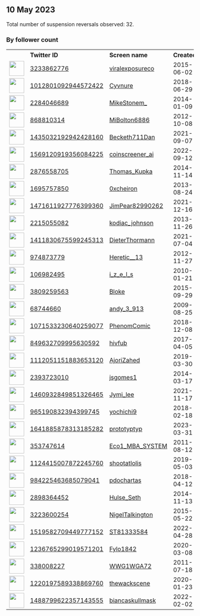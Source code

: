 
## 10 May 2023
Total number of suspension reversals observed: 32.

### By follower count
<table><tr><th></th><th align="left">Twitter ID</th><th align="left">Screen name</th>
<th align="left">Created</th><th align="left">Status</th><th align="left">Suspended</th><th align="left">Followers</th>
<tr><td><a href="https://pbs.twimg.com/profile_images/1655021120096194560/ZkLLe2Zj_normal.jpg"><img src="https://pbs.twimg.com/profile_images/1655021120096194560/ZkLLe2Zj_normal.jpg" width="40px" height="40px" align="center"/></a></td><td><a href="https://twitter.com/intent/user?user_id=3233862776">3233862776</a></td><td><a href="https://twitter.com/viralexposureco">viralexposureco</a></td><td>2015-06-02</td><td align="center"></td><td>2023-04-13</td><td>107243</td></tr>
<tr><td><a href="https://pbs.twimg.com/profile_images/1148619226716004352/lfuMjA5R_normal.jpg"><img src="https://pbs.twimg.com/profile_images/1148619226716004352/lfuMjA5R_normal.jpg" width="40px" height="40px" align="center"/></a></td><td><a href="https://twitter.com/intent/user?user_id=1012801092944572422">1012801092944572422</a></td><td><a href="https://twitter.com/Cyvnure">Cyvnure</a></td><td>2018-06-29</td><td align="center">🔒</td><td></td><td>72986</td></tr>
<tr><td><a href="https://pbs.twimg.com/profile_images/1588143253496406017/T-Im3Ikk_normal.jpg"><img src="https://pbs.twimg.com/profile_images/1588143253496406017/T-Im3Ikk_normal.jpg" width="40px" height="40px" align="center"/></a></td><td><a href="https://twitter.com/intent/user?user_id=2284046689">2284046689</a></td><td><a href="https://twitter.com/MikeStonem_">MikeStonem_</a></td><td>2014-01-09</td><td align="center"></td><td>2022-11-22</td><td>16674</td></tr>
<tr><td><a href="https://pbs.twimg.com/profile_images/1155288629033521153/qLjytgWP_normal.jpg"><img src="https://pbs.twimg.com/profile_images/1155288629033521153/qLjytgWP_normal.jpg" width="40px" height="40px" align="center"/></a></td><td><a href="https://twitter.com/intent/user?user_id=868810314">868810314</a></td><td><a href="https://twitter.com/MiBolton6886">MiBolton6886</a></td><td>2012-10-08</td><td align="center"></td><td></td><td>8767</td></tr>
<tr><td><a href="https://pbs.twimg.com/profile_images/1555021933401427969/kRPG-Qu1_normal.jpg"><img src="https://pbs.twimg.com/profile_images/1555021933401427969/kRPG-Qu1_normal.jpg" width="40px" height="40px" align="center"/></a></td><td><a href="https://twitter.com/intent/user?user_id=1435032192942428160">1435032192942428160</a></td><td><a href="https://twitter.com/Becketh711Dan">Becketh711Dan</a></td><td>2021-09-07</td><td align="center"></td><td>2023-04-23</td><td>5481</td></tr>
<tr><td><a href="https://pbs.twimg.com/profile_images/1569149292404969474/kc9UIF3C_normal.jpg"><img src="https://pbs.twimg.com/profile_images/1569149292404969474/kc9UIF3C_normal.jpg" width="40px" height="40px" align="center"/></a></td><td><a href="https://twitter.com/intent/user?user_id=1569120919356084225">1569120919356084225</a></td><td><a href="https://twitter.com/coinscreener_ai">coinscreener_ai</a></td><td>2022-09-12</td><td align="center"></td><td>2023-01-11</td><td>4834</td></tr>
<tr><td><a href="https://pbs.twimg.com/profile_images/877408812336128000/xHVGMPpW_normal.jpg"><img src="https://pbs.twimg.com/profile_images/877408812336128000/xHVGMPpW_normal.jpg" width="40px" height="40px" align="center"/></a></td><td><a href="https://twitter.com/intent/user?user_id=2876558705">2876558705</a></td><td><a href="https://twitter.com/Thomas_Kupka">Thomas_Kupka</a></td><td>2014-11-14</td><td align="center"></td><td>2022-09-26</td><td>4304</td></tr>
<tr><td><a href="https://pbs.twimg.com/profile_images/1647578522356002817/BZaJEXOh_normal.jpg"><img src="https://pbs.twimg.com/profile_images/1647578522356002817/BZaJEXOh_normal.jpg" width="40px" height="40px" align="center"/></a></td><td><a href="https://twitter.com/intent/user?user_id=1695757850">1695757850</a></td><td><a href="https://twitter.com/0xcheiron">0xcheiron</a></td><td>2013-08-24</td><td align="center"></td><td>2023-05-09</td><td>2072</td></tr>
<tr><td><a href="https://pbs.twimg.com/profile_images/1642384762710167552/KHd4-45Z_normal.jpg"><img src="https://pbs.twimg.com/profile_images/1642384762710167552/KHd4-45Z_normal.jpg" width="40px" height="40px" align="center"/></a></td><td><a href="https://twitter.com/intent/user?user_id=1471611927776399360">1471611927776399360</a></td><td><a href="https://twitter.com/JimPear82990262">JimPear82990262</a></td><td>2021-12-16</td><td align="center"></td><td>2023-05-07</td><td>1864</td></tr>
<tr><td><a href="https://pbs.twimg.com/profile_images/1484201149448155139/II4D2TZN_normal.jpg"><img src="https://pbs.twimg.com/profile_images/1484201149448155139/II4D2TZN_normal.jpg" width="40px" height="40px" align="center"/></a></td><td><a href="https://twitter.com/intent/user?user_id=2215055082">2215055082</a></td><td><a href="https://twitter.com/kodiac_johnson">kodiac_johnson</a></td><td>2013-11-26</td><td align="center"></td><td>2022-04-30</td><td>1379</td></tr>
<tr><td><a href="https://pbs.twimg.com/profile_images/1411830920219344905/X50AKKKE_normal.jpg"><img src="https://pbs.twimg.com/profile_images/1411830920219344905/X50AKKKE_normal.jpg" width="40px" height="40px" align="center"/></a></td><td><a href="https://twitter.com/intent/user?user_id=1411830675599245313">1411830675599245313</a></td><td><a href="https://twitter.com/DieterThormann">DieterThormann</a></td><td>2021-07-04</td><td align="center"></td><td>2022-09-30</td><td>1307</td></tr>
<tr><td><a href="https://pbs.twimg.com/profile_images/378800000489952088/c5a14df7b233ff82cb740599e0d49481_normal.jpeg"><img src="https://pbs.twimg.com/profile_images/378800000489952088/c5a14df7b233ff82cb740599e0d49481_normal.jpeg" width="40px" height="40px" align="center"/></a></td><td><a href="https://twitter.com/intent/user?user_id=974873779">974873779</a></td><td><a href="https://twitter.com/Heretic__13">Heretic__13</a></td><td>2012-11-27</td><td align="center"></td><td>2023-03-24</td><td>1158</td></tr>
<tr><td><a href="https://pbs.twimg.com/profile_images/542172215358140416/k3ULMGs4_normal.png"><img src="https://pbs.twimg.com/profile_images/542172215358140416/k3ULMGs4_normal.png" width="40px" height="40px" align="center"/></a></td><td><a href="https://twitter.com/intent/user?user_id=106982495">106982495</a></td><td><a href="https://twitter.com/i_z_e_l_s">i_z_e_l_s</a></td><td>2010-01-21</td><td align="center"></td><td></td><td>986</td></tr>
<tr><td><a href="https://pbs.twimg.com/profile_images/1651313986548137986/bEyg_0lj_normal.jpg"><img src="https://pbs.twimg.com/profile_images/1651313986548137986/bEyg_0lj_normal.jpg" width="40px" height="40px" align="center"/></a></td><td><a href="https://twitter.com/intent/user?user_id=3809259563">3809259563</a></td><td><a href="https://twitter.com/Bloke">Bloke</a></td><td>2015-09-29</td><td align="center"></td><td></td><td>826</td></tr>
<tr><td><a href="https://pbs.twimg.com/profile_images/1243167162833014784/zLUtf6bG_normal.jpg"><img src="https://pbs.twimg.com/profile_images/1243167162833014784/zLUtf6bG_normal.jpg" width="40px" height="40px" align="center"/></a></td><td><a href="https://twitter.com/intent/user?user_id=68744660">68744660</a></td><td><a href="https://twitter.com/andy_3_913">andy_3_913</a></td><td>2009-08-25</td><td align="center"></td><td>2022-03-21</td><td>707</td></tr>
<tr><td><a href="https://pbs.twimg.com/profile_images/1216054992588722176/2egVHvAz_normal.jpg"><img src="https://pbs.twimg.com/profile_images/1216054992588722176/2egVHvAz_normal.jpg" width="40px" height="40px" align="center"/></a></td><td><a href="https://twitter.com/intent/user?user_id=1071533230640259077">1071533230640259077</a></td><td><a href="https://twitter.com/PhenomComic">PhenomComic</a></td><td>2018-12-08</td><td align="center"></td><td></td><td>598</td></tr>
<tr><td><a href="https://pbs.twimg.com/profile_images/860189989249970177/K5-ARIhn_normal.jpg"><img src="https://pbs.twimg.com/profile_images/860189989249970177/K5-ARIhn_normal.jpg" width="40px" height="40px" align="center"/></a></td><td><a href="https://twitter.com/intent/user?user_id=849632709995630592">849632709995630592</a></td><td><a href="https://twitter.com/hivfub">hivfub</a></td><td>2017-04-05</td><td align="center"></td><td></td><td>429</td></tr>
<tr><td><a href="https://pbs.twimg.com/profile_images/1362381749716721666/TzkJN32x_normal.jpg"><img src="https://pbs.twimg.com/profile_images/1362381749716721666/TzkJN32x_normal.jpg" width="40px" height="40px" align="center"/></a></td><td><a href="https://twitter.com/intent/user?user_id=1112051151883653120">1112051151883653120</a></td><td><a href="https://twitter.com/AjoriZahed">AjoriZahed</a></td><td>2019-03-30</td><td align="center"></td><td>2022-12-10</td><td>335</td></tr>
<tr><td><a href="https://pbs.twimg.com/profile_images/569899198896545792/4IyuISfZ_normal.png"><img src="https://pbs.twimg.com/profile_images/569899198896545792/4IyuISfZ_normal.png" width="40px" height="40px" align="center"/></a></td><td><a href="https://twitter.com/intent/user?user_id=2393723010">2393723010</a></td><td><a href="https://twitter.com/jsgomes1">jsgomes1</a></td><td>2014-03-17</td><td align="center"></td><td>2022-09-28</td><td>283</td></tr>
<tr><td><a href="https://pbs.twimg.com/profile_images/1464726354235215874/5_Brhcka_normal.jpg"><img src="https://pbs.twimg.com/profile_images/1464726354235215874/5_Brhcka_normal.jpg" width="40px" height="40px" align="center"/></a></td><td><a href="https://twitter.com/intent/user?user_id=1460932849851326465">1460932849851326465</a></td><td><a href="https://twitter.com/Jymi_lee">Jymi_lee</a></td><td>2021-11-17</td><td align="center"></td><td>2022-06-06</td><td>145</td></tr>
<tr><td><a href="https://pbs.twimg.com/profile_images/1297799181856149504/LLDAYxpT_normal.jpg"><img src="https://pbs.twimg.com/profile_images/1297799181856149504/LLDAYxpT_normal.jpg" width="40px" height="40px" align="center"/></a></td><td><a href="https://twitter.com/intent/user?user_id=965190832394399745">965190832394399745</a></td><td><a href="https://twitter.com/yochichi9">yochichi9</a></td><td>2018-02-18</td><td align="center"></td><td></td><td>121</td></tr>
<tr><td><a href="https://pbs.twimg.com/profile_images/1642428691941654528/L5Gnj7oW_normal.jpg"><img src="https://pbs.twimg.com/profile_images/1642428691941654528/L5Gnj7oW_normal.jpg" width="40px" height="40px" align="center"/></a></td><td><a href="https://twitter.com/intent/user?user_id=1641885878313185282">1641885878313185282</a></td><td><a href="https://twitter.com/prototyptyp">prototyptyp</a></td><td>2023-03-31</td><td align="center"></td><td>2023-04-26</td><td>120</td></tr>
<tr><td><a href="https://pbs.twimg.com/profile_images/1271618927873966080/ZOxQlnaL_normal.jpg"><img src="https://pbs.twimg.com/profile_images/1271618927873966080/ZOxQlnaL_normal.jpg" width="40px" height="40px" align="center"/></a></td><td><a href="https://twitter.com/intent/user?user_id=353747614">353747614</a></td><td><a href="https://twitter.com/Eco1_MBA_SYSTEM">Eco1_MBA_SYSTEM</a></td><td>2011-08-12</td><td align="center"></td><td></td><td>108</td></tr>
<tr><td><a href="https://pbs.twimg.com/profile_images/1654561928117727233/mpBbIlyQ_normal.jpg"><img src="https://pbs.twimg.com/profile_images/1654561928117727233/mpBbIlyQ_normal.jpg" width="40px" height="40px" align="center"/></a></td><td><a href="https://twitter.com/intent/user?user_id=1124415007872245760">1124415007872245760</a></td><td><a href="https://twitter.com/shootatlolis">shootatlolis</a></td><td>2019-05-03</td><td align="center"></td><td></td><td>56</td></tr>
<tr><td><a href="https://pbs.twimg.com/profile_images/1122699578636165120/W80zm-d4_normal.jpg"><img src="https://pbs.twimg.com/profile_images/1122699578636165120/W80zm-d4_normal.jpg" width="40px" height="40px" align="center"/></a></td><td><a href="https://twitter.com/intent/user?user_id=984225463685079041">984225463685079041</a></td><td><a href="https://twitter.com/pdochartas">pdochartas</a></td><td>2018-04-12</td><td align="center"></td><td></td><td>47</td></tr>
<tr><td><a href="https://pbs.twimg.com/profile_images/1163640555575926785/ijvT8hyv_normal.jpg"><img src="https://pbs.twimg.com/profile_images/1163640555575926785/ijvT8hyv_normal.jpg" width="40px" height="40px" align="center"/></a></td><td><a href="https://twitter.com/intent/user?user_id=2898364452">2898364452</a></td><td><a href="https://twitter.com/Hulse_Seth">Hulse_Seth</a></td><td>2014-11-13</td><td align="center"></td><td></td><td>19</td></tr>
<tr><td><a href="https://pbs.twimg.com/profile_images/1003917458489479168/9cREQuUo_normal.jpg"><img src="https://pbs.twimg.com/profile_images/1003917458489479168/9cREQuUo_normal.jpg" width="40px" height="40px" align="center"/></a></td><td><a href="https://twitter.com/intent/user?user_id=3223600254">3223600254</a></td><td><a href="https://twitter.com/NigelTalkington">NigelTalkington</a></td><td>2015-05-22</td><td align="center"></td><td></td><td>13</td></tr>
<tr><td><a href="https://pbs.twimg.com/profile_images/1582089745160716288/qz7BvQvA_normal.jpg"><img src="https://pbs.twimg.com/profile_images/1582089745160716288/qz7BvQvA_normal.jpg" width="40px" height="40px" align="center"/></a></td><td><a href="https://twitter.com/intent/user?user_id=1519582709449777152">1519582709449777152</a></td><td><a href="https://twitter.com/ST81333584">ST81333584</a></td><td>2022-04-28</td><td align="center">🔒</td><td>2022-11-27</td><td>11</td></tr>
<tr><td><a href="https://pbs.twimg.com/profile_images/1244208735813357568/4dyA-_AG_normal.jpg"><img src="https://pbs.twimg.com/profile_images/1244208735813357568/4dyA-_AG_normal.jpg" width="40px" height="40px" align="center"/></a></td><td><a href="https://twitter.com/intent/user?user_id=1236765299019571201">1236765299019571201</a></td><td><a href="https://twitter.com/Fylo1842">Fylo1842</a></td><td>2020-03-08</td><td align="center"></td><td></td><td>4</td></tr>
<tr><td><a href="https://pbs.twimg.com/profile_images/1272205499690188800/vGy7Cf_i_normal.jpg"><img src="https://pbs.twimg.com/profile_images/1272205499690188800/vGy7Cf_i_normal.jpg" width="40px" height="40px" align="center"/></a></td><td><a href="https://twitter.com/intent/user?user_id=338008227">338008227</a></td><td><a href="https://twitter.com/WWG1WGA72">WWG1WGA72</a></td><td>2011-07-18</td><td align="center"></td><td>2022-11-02</td><td>0</td></tr>
<tr><td><a href="https://pbs.twimg.com/profile_images/1220198314240425984/upBgxvDk_normal.jpg"><img src="https://pbs.twimg.com/profile_images/1220198314240425984/upBgxvDk_normal.jpg" width="40px" height="40px" align="center"/></a></td><td><a href="https://twitter.com/intent/user?user_id=1220197589338869760">1220197589338869760</a></td><td><a href="https://twitter.com/thewackscene">thewackscene</a></td><td>2020-01-23</td><td align="center"></td><td>2022-04-23</td><td>0</td></tr>
<tr><td><a href="https://pbs.twimg.com/profile_images/1488800402589978627/QaWf0crw_normal.jpg"><img src="https://pbs.twimg.com/profile_images/1488800402589978627/QaWf0crw_normal.jpg" width="40px" height="40px" align="center"/></a></td><td><a href="https://twitter.com/intent/user?user_id=1488799622357143555">1488799622357143555</a></td><td><a href="https://twitter.com/biancaskullmask">biancaskullmask</a></td><td>2022-02-02</td><td align="center"></td><td>2022-05-02</td><td>0</td></tr>
</table>
